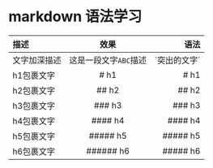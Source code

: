 # markdown 语法学习

|描述|效果|语法|
|:--|:--:|--:|
|文字加深描述|这是一段文字`ABC`描述|\`突出的文字\`|
|h1包裹文字|# h1|\# h1|
|h2包裹文字|## h2|\## h2|
|h3包裹文字|### h3|\### h3|
|h4包裹文字|#### h4|\#### h4|
|h5包裹文字|##### h5|\##### h5|
|h6包裹文字|###### h6|\##### h6|

